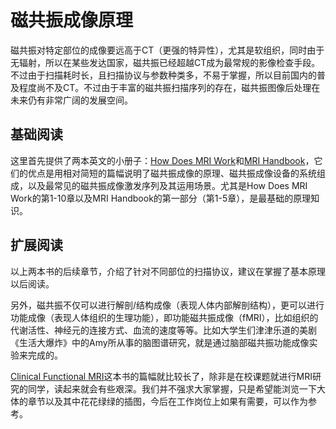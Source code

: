 # 磁共振成像原理

磁共振对特定部位的成像要远高于CT（更强的特异性），尤其是软组织，同时由于无辐射，所以在某些发达国家，磁共振已经超越CT成为最常规的影像检查手段。不过由于扫描耗时长，且扫描协议与参数种类多，不易于掌握，所以目前国内的普及程度尚不及CT。不过由于丰富的磁共振扫描序列的存在，磁共振图像后处理在未来仍有非常广阔的发展空间。

## 基础阅读
这里首先提供了两本英文的小册子：[How Does MRI Work](./How_Does_MRI_Work.pdf)和[MRI Handbook](./MRI_Handbook.pdf)，它们的优点是用相对简短的篇幅说明了磁共振成像的原理、磁共振成像设备的系统组成，以及最常见的磁共振成像激发序列及其运用场景。尤其是How Does MRI Work的第1-10章以及MRI Handbook的第一部分（第1-5章），是最基础的原理知识。

## 扩展阅读
以上两本书的后续章节，介绍了针对不同部位的扫描协议，建议在掌握了基本原理以后阅读。

另外，磁共振不仅可以进行解剖/结构成像（表现人体内部解剖结构），更可以进行功能成像（表现人体组织的生理功能），即功能磁共振成像（fMRI），比如组织的代谢活性、神经元的连接方式、血流的速度等等。比如大学生们津津乐道的美剧《生活大爆炸》中的Amy所从事的脑图谱研究，就是通过脑部磁共振功能成像实验来完成的。

[Clinical Functional MRI](./Clinical_Functional_MRI.pdf)这本书的篇幅就比较长了，除非是在校课题就进行MRI研究的同学，读起来就会有些艰深。我们并不强求大家掌握，只是希望能浏览一下大体的章节以及其中花花绿绿的插图，今后在工作岗位上如果有需要，可以作为参考。